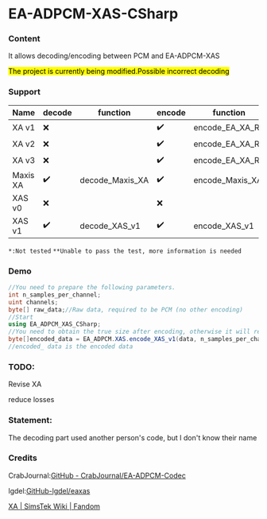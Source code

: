 # EA-ADPCM-XAS-CSharp

### Content

It allows decoding/encoding between PCM and EA-ADPCM-XAS

<mark>The project is currently being modified.Possible incorrect decoding</mark>

### Support

| Name     | decode | function        | encode | function        |
| -------- | ------ | --------------- | ------ | --------------- |
| XA v1    | ❌      |                 | ✔️     | encode_EA_XA_R1 |
| XA v2    | ❌      |                 | ✔️     | encode_EA_XA_R2 |
| XA v3    | ❌      |                 | ✔️     | encode_EA_XA_R3 |
| Maxis XA | ✔️     | decode_Maxis_XA | ✔️     | encode_Maxis_XA |
| XAS v0   | ❌      |                 | ❌      |                 |
| XAS v1   | ✔️     | decode_XAS_v1   | ✔️     | encode_XAS_v1   |

`*:Not tested`  `**Unable to pass the test, more information is needed`

### Demo

```csharp
//You need to prepare the following parameters.
int n_samples_per_channel;
uint channels;
byte[] raw_data;//Raw data, required to be PCM (no other encoding)
//Start
using EA_ADPCM_XAS_CSharp;
//You need to obtain the true size after encoding, otherwise it will result in unnecessary 0x00
byte[]encoded_data = EA_ADPCM.XAS.encode_XAS_v1(data, n_samples_per_channel,channels);
//encoded_ data is the encoded data
```

### 

### TODO:

Revise XA

reduce losses

### Statement:

The decoding part used another person's code, but I don't know their name

### Credits

CrabJournal:[GitHub - CrabJournal/EA-ADPCM-Codec](https://github.com/CrabJournal/EA-ADPCM-Codec)

lgdel:[GitHub-lgdel/eaxas](https://github.com/lgdel/eaxas)

[XA | SimsTek Wiki | Fandom](https://simstek.fandom.com/wiki/XA)
